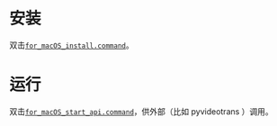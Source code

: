# 安装
双击[`for_macOS_install.command`](for_macOS_install.command)。
# 运行
双击[`for_macOS_start_api.command`](for_macOS_start_api.command)，供外部（比如 pyvideotrans ）调用。